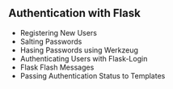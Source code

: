 ## Authentication with Flask
- Registering New Users
- Salting Passwords
- Hasing Passwords using Werkzeug
- Authenticating Users with Flask-Login
- Flask Flash Messages
- Passing Authentication Status to Templates